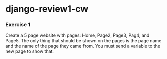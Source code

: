 # django-review1-cw

### Exercise 1
Create a 5 page website with pages: Home, Page2, Page3, Pag4, and Page5. The only thing that should be shown on the pages is the page name and the name of the page they came from. You must send a variable to the new page to show that.
